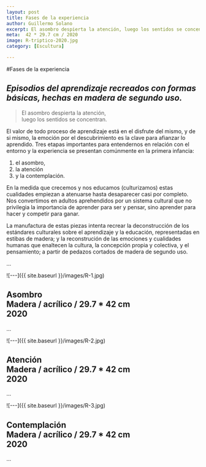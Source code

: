 ```yaml
---
layout: post
title: Fases de la experiencia
author: Guillermo Solano
excerpt: El asombro despierta la atención, luego los sentidos se concentran.
meta:  42 * 29.7 cm / 2020
image: R-triptico-2020.jpg
category: [Escultura]

---
```


#Fases de la experiencia

## *Episodios del aprendizaje recreados con formas básicas, hechas en madera de segundo uso.*

> El asombro despierta la atención,<br>
luego los sentidos se concentran.

El valor de todo proceso de aprendizaje está en el disfrute del mismo, y de si mismo, la emoción por el descubrimiento es la clave para afianzar lo aprendido. Tres etapas importantes para entendernos en relación con el entorno y la experiencia se presentan comúnmente en la primera infancia:


1. el asombro,
2. la atención
3. y la contemplación.

En la medida que crecemos y nos educamos (culturizamos) estas cualidades empiezan a atenuarse hasta desaparecer casi por completo. Nos convertimos en adultos aprehendidos por un sistema cultural que no privilegia la importancia de aprender para ser y pensar, sino aprender para hacer y competir para ganar.

La manufactura de estas piezas intenta recrear la deconstrucción de los estándares culturales sobre el aprendizaje y la educación, representadas en estibas de madera; y la reconstrución de las emociones y cualidades humanas que enaltecen la cultura, la concepción propia y colectiva, y el pensamiento; a partir de pedazos cortados de madera de segundo uso.

…

![---]({{ site.baseurl }}/images/R-1.jpg)

## **Asombro** <br> Madera / acrílico / 29.7 * 42 cm <br> 2020
…


![---]({{ site.baseurl }}/images/R-2.jpg)

## **Atención** <br> Madera / acrílico / 29.7 * 42 cm <br> 2020

…

![---]({{ site.baseurl }}/images/R-3.jpg)

## **Contemplación** <br> Madera / acrílico / 29.7 * 42 cm <br> 2020

…
